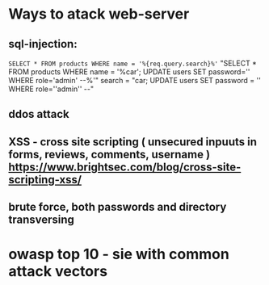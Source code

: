 # Ways to atack web-server

## sql-injection:
   `SELECT * FROM products WHERE name = '%{req.query.search}%'`
   "SELECT * FROM products WHERE name = '%car'; UPDATE users SET password='' WHERE role='admin' --%'"
   search = "car; UPDATE users SET password = '' WHERE role=''admin'' --"
## ddos attack
## XSS - cross site scripting ( unsecured inpuuts in forms, reviews, comments, username ) https://www.brightsec.com/blog/cross-site-scripting-xss/
## brute force, both passwords and directory transversing



   # owasp top 10 - sie with common attack vectors


